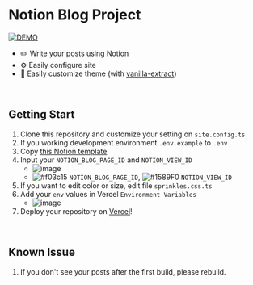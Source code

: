# Notion Blog Project
[![DEMO](https://img.shields.io/badge/BLOG%20DEMO-2d55ff)](https://chipmunk-blog.vercel.app/)

  - ✏️ Write your posts using Notion
  - ⚙️ Easily configure site
  - 🎨 Easily customize theme (with [vanilla-extract](https://github.com/vanilla-extract-css/vanilla-extract))

<br />

## Getting Start
  1. Clone this repository and customize your setting on `site.config.ts`
  2. If you working development environment `.env.example` to `.env`
  3. Copy [this Notion template](https://imian.notion.site/7cdd2b347b734b7caeb754d8701a4b57?v=c9d11f25b61b4d249d45f3b4dde4c2f2&pvs=4)
  4. Input your `NOTION_BLOG_PAGE_ID` and `NOTION_VIEW_ID`
     - ![image](https://github.com/im-ian/notion-blog/assets/38205068/0dff2c40-8464-4140-92c2-f865e5067cf2)
     - ![#f03c15](https://placehold.co/13x13/f03c15/f03c15.png) `NOTION_BLOG_PAGE_ID`, ![#1589F0](https://placehold.co/13x13/1589F0/1589F0.png) `NOTION_VIEW_ID`
  5. If you want to edit color or size, edit file `sprinkles.css.ts`
  6. Add your `env` values in Vercel `Environment Variables`
     - ![image](https://github.com/im-ian/notion-blog/assets/38205068/cd7046e4-c92c-4fc6-9891-a1c06c82fea2)
  7. Deploy your repository on [Vercel](https://vercel.com/)!

<br />

## Known Issue
  1. If you don't see your posts after the first build, please rebuild.
